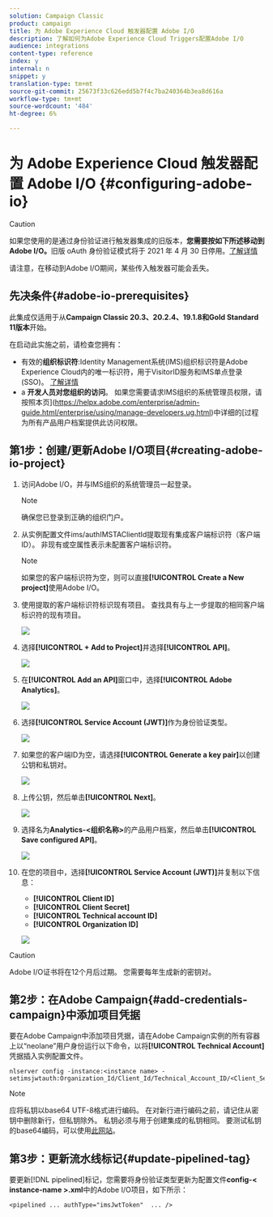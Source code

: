 ```yaml
---
solution: Campaign Classic
product: campaign
title: 为 Adobe Experience Cloud 触发器配置 Adobe I/O
description: 了解如何为Adobe Experience Cloud Triggers配置Adobe I/O
audience: integrations
content-type: reference
index: y
internal: n
snippet: y
translation-type: tm+mt
source-git-commit: 25673f33c626edd5b7f4c7ba240364b3ea8d616a
workflow-type: tm+mt
source-wordcount: '484'
ht-degree: 6%

---
```



# 为 Adobe Experience Cloud 触发器配置 Adobe I/O {#configuring-adobe-io}

>[!CAUTION]
>
>如果您使用的是通过身份验证进行触发器集成的旧版本，**您需要按如下所述移动到Adobe I/O。**&#x200B;旧版 oAuth 身份验证模式将于 2021 年 4 月 30 日停用。[了解详情](https://experienceleaguecommunities.adobe.com/t5/adobe-analytics-discussions/adobe-analytics-legacy-api-end-of-life-notice/td-p/385411)
>
>请注意，在移动到Adobe I/O期间，某些传入触发器可能会丢失。

## 先决条件{#adobe-io-prerequisites}

此集成仅适用于从&#x200B;**Campaign Classic 20.3、20.2.4、19.1.8和Gold Standard 11版本**&#x200B;开始。

在启动此实施之前，请检查您拥有：

* 有效的&#x200B;**组织标识符**:Identity Management系统(IMS)组织标识符是Adobe Experience Cloud内的唯一标识符，用于VisitorID服务和IMS单点登录(SSO)。 [了解详情](https://experienceleague.adobe.com/docs/core-services/interface/manage-users-and-products/organizations.html)
* a **开发人员对您组织的访问**。  如果您需要请求IMS组织的系统管理员权限，请按照本页](https://helpx.adobe.com/enterprise/admin-guide.html/enterprise/using/manage-developers.ug.html)中详细的[过程为所有产品用户档案提供此访问权限。

## 第1步：创建/更新Adobe I/O项目{#creating-adobe-io-project}

1. 访问Adobe I/O，并与IMS组织的系统管理员一起登录。

   >[!NOTE]
   >
   > 确保您已登录到正确的组织门户。

1. 从实例配置文件ims/authIMSTAClientId提取现有集成客户端标识符（客户端ID）。 非现有或空属性表示未配置客户端标识符。

   >[!NOTE]
   >
   >如果您的客户端标识符为空，则可以直接&#x200B;**[!UICONTROL Create a New project]**&#x200B;使用Adobe I/O。

1. 使用提取的客户端标识符标识现有项目。 查找具有与上一步提取的相同客户端标识符的现有项目。

   ![](assets/do-not-localize/adobe_io_8.png)

1. 选择&#x200B;**[!UICONTROL + Add to Project]**&#x200B;并选择&#x200B;**[!UICONTROL API]**。

   ![](assets/do-not-localize/adobe_io_1.png)

1. 在&#x200B;**[!UICONTROL Add an API]**&#x200B;窗口中，选择&#x200B;**[!UICONTROL Adobe Analytics]**。

   ![](assets/do-not-localize/adobe_io_2.png)

1. 选择&#x200B;**[!UICONTROL Service Account (JWT)]**&#x200B;作为身份验证类型。

   ![](assets/do-not-localize/adobe_io_3.png)

1. 如果您的客户端ID为空，请选择&#x200B;**[!UICONTROL Generate a key pair]**&#x200B;以创建公钥和私钥对。

   ![](assets/do-not-localize/adobe_io_4.png)

1. 上传公钥，然后单击&#x200B;**[!UICONTROL Next]**。

   ![](assets/do-not-localize/adobe_io_5.png)

1. 选择名为&#x200B;**Analytics-&lt;组织名称>**&#x200B;的产品用户档案，然后单击&#x200B;**[!UICONTROL Save configured API]**。

   ![](assets/do-not-localize/adobe_io_6.png)

1. 在您的项目中，选择&#x200B;**[!UICONTROL Service Account (JWT)]**&#x200B;并复制以下信息：
   * **[!UICONTROL Client ID]**
   * **[!UICONTROL Client Secret]**
   * **[!UICONTROL Technical account ID]**
   * **[!UICONTROL Organization ID]**

   ![](assets/do-not-localize/adobe_io_7.png)

>[!CAUTION]
>
>Adobe I/O证书将在12个月后过期。 您需要每年生成新的密钥对。

## 第2步：在Adobe Campaign{#add-credentials-campaign}中添加项目凭据

要在Adobe Campaign中添加项目凭据，请在Adobe Campaign实例的所有容器上以“neolane”用户身份运行以下命令，以将&#x200B;**[!UICONTROL Technical Account]**&#x200B;凭据插入实例配置文件。

```
nlserver config -instance:<instance name> -setimsjwtauth:Organization_Id/Client_Id/Technical_Account_ID/<Client_Secret>/<Base64_encoded_Private_Key>
```

>[!NOTE]
>
>应将私钥以base64 UTF-8格式进行编码。 在对新行进行编码之前，请记住从密钥中删除新行，但私钥除外。 私钥必须与用于创建集成的私钥相同。 要测试私钥的base64编码，可以使用[此网站](https://www.base64encode.org/)。

## 第3步：更新流水线标记{#update-pipelined-tag}

要更新[!DNL pipelined]标记，您需要将身份验证类型更新为配置文件&#x200B;**config-&lt; instance-name >.xml**&#x200B;中的Adobe I/O项目，如下所示：

```
<pipelined ... authType="imsJwtToken"  ... />
```
